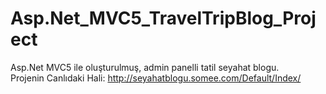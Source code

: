 # Asp.Net_MVC5_TravelTripBlog_Project
Asp.Net MVC5 ile oluşturulmuş, admin panelli tatil seyahat blogu. <br/>
Projenin Canlıdaki Hali: http://seyahatblogu.somee.com/Default/Index/
